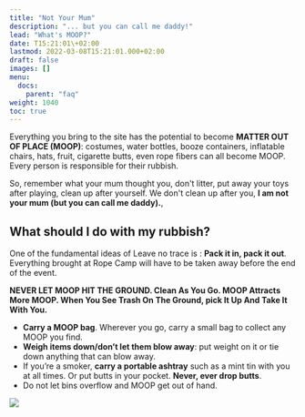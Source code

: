 ```yaml
---
title: "Not Your Mum"
description: "... but you can call me daddy!"
lead: "What's MOOP?"
date: T15:21:01\+02:00
lastmod: 2022-03-08T15:21:01.000+02:00
draft: false
images: []
menu: 
  docs:
    parent: "faq"
weight: 1040
toc: true
---
```

Everything you bring to the site has the potential to become **MATTER OUT OF PLACE \(MOOP\)**: costumes, water bottles, booze containers, inflatable chairs, hats, fruit, cigarette butts, even rope fibers can all become MOOP. Every person is responsible for their rubbish.

So, remember what your mum thought you, don't litter, put away your toys after playing, clean up after yourself.
We don't clean up after you, **I am not your mum (but you can call me daddy).**, 

## What should I do with my rubbish?

One of the fundamental ideas of Leave no trace is : **Pack it in, pack it out**. Everything brought at Rope Camp will have to be taken away before the end of the event.

**NEVER LET MOOP HIT THE GROUND. Clean As You Go. MOOP Attracts More MOOP. When You See Trash On The Ground, pick It Up And Take It With You.**

* **Carry a MOOP bag**. Wherever you go, carry a small bag to collect any MOOP you find. 
* **Weigh items down/don’t let them blow away**: put weight on it or tie down anything that can blow away.
* If you’re a smoker, **carry a portable ashtray** such as a mint tin with you at all times. Or put butts in your pocket. **Never, ever drop butts**.
* Do not let bins overflow and MOOP get out of hand.

![](https://i.imgur.com/XS3diJ1.jpeg)
